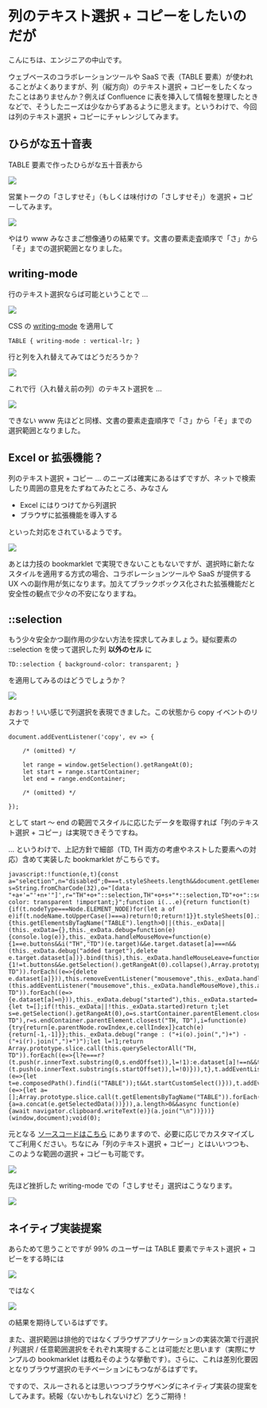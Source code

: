 # 列のテキスト選択 + コピーをしたいのだが

こんにちは、エンジニアの中山です。

ウェブベースのコラボレーションツールや SaaS で表（TABLE 要素）が使われることがよくありますが、列（縦方向）のテキスト選択 + コピーをしたくなったことはありませんか？例えば Confluence に表を挿入して情報を整理したときなどで、そうしたニーズは少なからずあるように思えます。というわけで、今回は列のテキスト選択 + コピーにチャレンジしてみます。

## ひらがな五十音表

TABLE 要素で作ったひらがな五十音表から

<img src='https://raw.githubusercontent.com/nakayama-kazuki/2020/master/bookmarklets/column/img/50-1.png' />

営業トークの「さしすせそ」（もしくは味付けの「さしすせそ」）を選択 + コピーしてみます。

<img src='https://raw.githubusercontent.com/nakayama-kazuki/2020/master/bookmarklets/column/img/50-2.png' />

やはり www みなさまご想像通りの結果です。文書の要素走査順序で「さ」から「そ」までの選択範囲となりました。

## writing-mode

行のテキスト選択ならば可能ということで …

<img src='https://raw.githubusercontent.com/nakayama-kazuki/2020/master/bookmarklets/column/img/50-8.png' />

CSS の [writing-mode](https://www.w3.org/TR/css-writing-modes-3/) を適用して

```
TABLE { writing-mode : vertical-lr; }
```

行と列を入れ替えてみてはどうだろうか？

<img src='https://raw.githubusercontent.com/nakayama-kazuki/2020/master/bookmarklets/column/img/50-3.png' />

これで行（入れ替え前の列）のテキスト選択を …

<img src='https://raw.githubusercontent.com/nakayama-kazuki/2020/master/bookmarklets/column/img/50-4.png' />

できない www 先ほどと同様、文書の要素走査順序で「さ」から「そ」までの選択範囲となりました。

## Excel or 拡張機能？

列のテキスト選択 + コピー … のニーズは確実にあるはずですが、ネットで検索したり周囲の意見をたずねてみたところ、みなさん

- Excel にはりつけてから列選択
- ブラウザに拡張機能を導入する

といった対応をされているようです。

<img src='https://raw.githubusercontent.com/nakayama-kazuki/2020/master/bookmarklets/column/img/50-9.png' />

あとは力技の bookmarklet で実現できないこともないですが、選択時に新たなスタイルを適用する方式の場合、コラボレーションツールや SaaS が提供する UX への副作用が気になります。加えてブラックボックス化された拡張機能だと安全性の観点で少々の不安になりますね。

## ::selection

もう少々安全かつ副作用の少ない方法を探求してみましょう。疑似要素の ::selection を使って選択した列 **以外のセル** に

```
TD::selection { background-color: transparent; }
```

を適用してみるのはどうでしょうか？

<img src='https://raw.githubusercontent.com/nakayama-kazuki/2020/master/bookmarklets/column/img/50-5.png' />

おおっ！いい感じで列選択を表現できました。この状態から copy イベントのリスナで

```
document.addEventListener('copy', ev => {

    /* (omitted) */

    let range = window.getSelection().getRangeAt(0);
    let start = range.startContainer;
    let end = range.endContainer;

    /* (omitted) */

});
```

として start ～ end の範囲でスタイルに応じたデータを取得すれば「列のテキスト選択 + コピー」は実現できそうですね。

… というわけで、上記方針で細部（TD, TH 両方の考慮やネストした要素への対応）含めて実装した bookmarklet がこちらです。

```
javascript:!function(e,t){const a="selection",n="disabled";0===t.styleSheets.length&&document.getElementsByTagName("SCRIPT").item(0).parentNode.appendChild(document.createElement("STYLE"));let s=String.fromCharCode(32),o="[data-"+a+'="'+n+'"]',r="TH"+o+"::selection,TH"+o+s+"*::selection,TD"+o+"::selection,TD"+o+s+"*::selection{background-color: transparent !important;}";function i(...e){return function(t){if(t.nodeType===Node.ELEMENT_NODE)for(let a of e)if(t.nodeName.toUpperCase()===a)return!0;return!1}}t.styleSheets[0].insertRule(r),HTMLTableElement.prototype.startCustomSelect=function(){this.getElementsByTagName("TABLE").length>0||(this._exData||(this._exData={},this._exData.debug=function(e){console.log(e)},this._exData.handleMouseMove=function(e){1==e.buttons&&i("TH","TD")(e.target)&&e.target.dataset[a]===n&&(this._exData.debug("added target"),delete e.target.dataset[a])}.bind(this),this._exData.handleMouseLeave=function(t){1!=t.buttons&&e.getSelection().getRangeAt(0).collapse(),Array.prototype.slice.call(this.querySelectorAll("TH, TD")).forEach((e=>{delete e.dataset[a]})),this.removeEventListener("mousemove",this._exData.handleMouseMove),this.removeEventListener("mouseleave",this._exData.handleMouseLeave),this._exData.debug("stopped"),this._exData.started=!1}.bind(this),this._exData.started=!1),this._exData.started||(this.addEventListener("mousemove",this._exData.handleMouseMove),this.addEventListener("mouseleave",this._exData.handleMouseLeave)),Array.prototype.slice.call(this.querySelectorAll("TH, TD")).forEach((e=>{e.dataset[a]=n})),this._exData.debug("started"),this._exData.started=!0)},HTMLTableElement.prototype.getSelectedData=function(){let t=[];if(!this._exData||!this._exData.started)return t;let s=e.getSelection().getRangeAt(0),o=s.startContainer.parentElement.closest("TH, TD"),r=s.endContainer.parentElement.closest("TH, TD"),i=function(e){try{return[e.parentNode.rowIndex,e.cellIndex]}catch(e){return[-1,-1]}};this._exData.debug("range : ("+i(o).join(",")+") - ("+i(r).join(",")+")");let l=!1;return Array.prototype.slice.call(this.querySelectorAll("TH, TD")).forEach((e=>{l?e===r?(t.push(r.innerText.substring(0,s.endOffset)),l=!1):e.dataset[a]!==n&&t.push(e.innerText):e===o&&(t.push(o.innerText.substring(s.startOffset)),l=!0)})),t},t.addEventListener("selectstart",(e=>{let t=e.composedPath().find(i("TABLE"));t&&t.startCustomSelect()})),t.addEventListener("copy",(e=>{let a=[];Array.prototype.slice.call(t.getElementsByTagName("TABLE")).forEach((e=>{a=a.concat(e.getSelectedData())})),a.length>0&&async function(e){await navigator.clipboard.writeText(e)}(a.join("\n"))}))}(window,document);void(0);
```

元となる [ソースコードはこちら](https://github.com/nakayama-kazuki/2020/blob/master/bookmarklets/copy-column-v2.txt) にありますので、必要に応じでカスタマイズしてご利用ください。ちなにみ「列のテキスト選択 + コピー」とはいいつつも、このような範囲の選択 + コピーも可能です。

<img src='https://raw.githubusercontent.com/nakayama-kazuki/2020/master/bookmarklets/column/img/50-6.png' />

先ほど挫折した writing-mode での「さしすせそ」選択はこうなります。

<img src='https://raw.githubusercontent.com/nakayama-kazuki/2020/master/bookmarklets/column/img/50-7.png' />

## ネイティブ実装提案

あらためて思うことですが 99% のユーザーは TABLE 要素でテキスト選択 + コピーをする時には

<img src='https://raw.githubusercontent.com/nakayama-kazuki/2020/master/bookmarklets/column/img/50-2.png' />

ではなく

<img src='https://raw.githubusercontent.com/nakayama-kazuki/2020/master/bookmarklets/column/img/50-5.png' />

の結果を期待しているはずです。

また、選択範囲は排他的ではなくブラウザアプリケーションの実装次第で行選択 / 列選択 / 任意範囲選択をそれぞれ実現することは可能だと思います（実際にサンプルの bookmarklet は概ねそのような挙動です）。さらに、これは差別化要因となりブラウザ選択のモチベーションにもつながるはずです。

ですので、スルーされるとは思いつつブラウザベンダにネイティブ実装の提案をしてみます。続報（ないかもしれないけど）乞うご期待！

